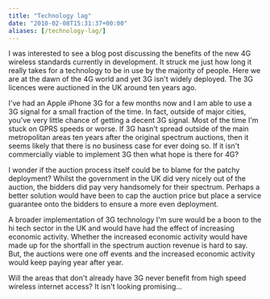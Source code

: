 ```yaml
---
title: "Technology lag"
date: "2010-02-08T15:31:37+00:00"
aliases: [/technology-lag/]
---
```


I was interested to see a blog post discussing the benefits of the new 4G wireless standards currently in development. It struck me just how long it really takes for a technology to be in use by the majority of people. Here we are at the dawn of the 4G world and yet 3G isn't widely deployed. The 3G licences were auctioned in the UK around ten years ago.

I've had an Apple iPhone 3G for a few months now and I am able to use a 3G signal for a small fraction of the time. In fact, outside of major cities, you've very little chance of getting a decent 3G signal. Most of the time I'm stuck on GPRS speeds or worse. If 3G hasn't spread outside of the main metropolitan areas ten years after the original spectrum auctions, then it seems likely that there is no business case for ever doing so. If it isn't commercially viable to implement 3G then what hope is there for 4G?

I wonder if the auction process itself could be to blame for the patchy deployment? Whilst the government in the UK did very nicely out of the auction, the bidders did pay very handsomely for their spectrum. Perhaps a better solution would have been to cap the auction price but place a service guarantee onto the bidders to ensure a more even deployment.

A broader implementation of 3G technology I'm sure would be a boon to the hi tech sector in the UK and would have had the effect of increasing economic activity. Whether the increased economic activity would have made up for the shortfall in the spectrum auction revenue is hard to say. But, the auctions were one off events and the increased economic activity would keep paying year after year.

Will the areas that don't already have 3G never benefit from high speed wireless internet access? It isn't looking promising...
